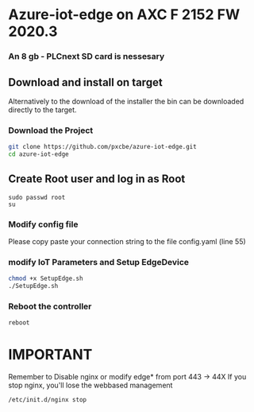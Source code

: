 # Azure-iot-edge on AXC F 2152 FW 2020.3

### An 8 gb - PLCnext SD card is nessesary 

## Download and install on target

Alternatively to the download of the installer the bin can be downloaded directly to the target.


### Download the Project
```bash
git clone https://github.com/pxcbe/azure-iot-edge.git
cd azure-iot-edge
```

## Create Root user and log in as Root

```
sudo passwd root
su
```
### Modify config file

Please copy paste your connection string to the file config.yaml (line 55)

### modify IoT Parameters and Setup EdgeDevice
```bash
chmod +x SetupEdge.sh
./SetupEdge.sh
```

### Reboot the controller
```bash
reboot
```


# IMPORTANT

Remember to Disable nginx or modify edge* from port 443 -> 44X
If you stop nginx, you'll lose the webbased management

```bash
/etc/init.d/nginx stop
```



